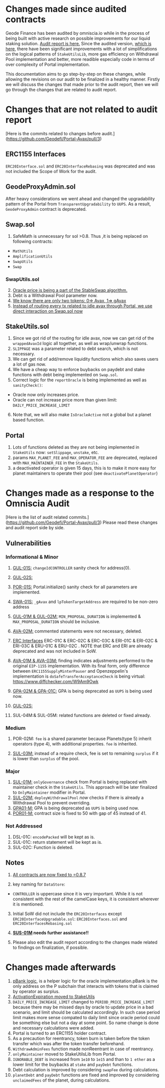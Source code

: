 # Changes made since audited contracts

Geode Finance has been audited by omniscia.io while in the process of being built with active research on possible improvements for our liquid staking solution.
[Audit report is here.](https://omniscia.io/geodefi-decentralized-liquid-staking/)
Since the audited version, [which is here](https://github.com/Geodefi/Portal-Avax/tree/dev-audit), there have been significant improvements with a lot of simplifications
on the logical patterns of `StakeUtilsLib`, more gas efficiency on Withdrawal Pool implementation and better, more readible especially code in terms of over complexity of Portal implementation.

This documentation aims to go step-by-step on these changes, while allowing the revisions on our audit to be finalized in a healthy manner.
Firstly we will discuss the changes that made prior to the audit report, then we will go through the changes that are related to audit report.

# Changes that are not related to audit report

[Here is the commits related to changes before audit.] (<https://github.com/Geodefi/Portal-Avax/pull/3>)

## ERC1155 Interfaces

`ERC20Interface.sol` and `ERC20InterfaceRebasing` was deprecated and was not included the Scope of Work for the audit.

## GeodeProxyAdmin.sol

After heavy considerations we went ahead and changed the upgradability pattern of the Portal from `TransparentUpgradability` to `UUPS`. As a result, `GeodeProxyAdmin` contract is deprecated.

## Swap.sol

1. SafeMath is unnecessary for sol >0.8. Thus ,it is being replaced on following contracts:

- `MathUtils`
- `AmplificationUtils`
- `SwapUtils`
- `Swap`

### SwapUtils.sol

2. [Oracle price is being a part of the StableSwap algorithm.](https://github.com/Geodefi/Portal-Avax/pull/7/commits/1e5e407d82db1d7b208bd76da7e401fb432a6621)
3. Debt is a Withdrawal Pool parameter now.
4. [We know there are only two tokens: 0=> Avax, 1=> gAvax](https://github.com/Geodefi/Portal-Avax/pull/7/commits/c8eb206ccca08609d90456163b8805012cb6cab6)
5. [Instead of routing every tx related to idle avax through Portal, we use direct interaction on Swap.sol now](https://github.com/Geodefi/Portal-Avax/pull/7/commits/de7f1062e66c96079384ca161912daf775e1ca26)

## StakeUtils.sol

1. Since we got rid of the routing for idle avax, now we can get rid of the `wrappedAvaxId` logic all together, as well as wrap/unwrap functions.
2. `SLIPPAGE` was a parameter related to debt search, which is not necessary.
3. We can get rid of add/remove liquidity functions which also saves users a lot of gas now.
4. We have a cheap way to enforce buybacks on paydebt and stake functions with debt being implemented on `Swap.sol`.
5. Correct logic for the `reportOracle` is being implemented as well as `sanityCheck()`:

- Oracle now only increases price.
- Oracle can not increase price more than given limit: `DAILY_PRICE_INCREASE_LIMIT`

6. Note that, we will also make `IsOracleActive` not a global but a planet based function.

## Portal

1. Lots of functions deleted as they are not being implemented in `StakeUtils` now: `setSlippage`, `unstake`, etc.
2. params `MAX_PLANET_FEE` and `MAX_OPERATOR_FEE` are deprecated, replaced with `MAX_MAINTAINER_FEE` in the `StakeUtils`.
3. a deactivated operator is given 15 days, this is to make it more easy for planet maintainers to operate their pool (see `deactivatePlanetOperator`)

# Changes made as a response to the Omniscia Audit

[Here is the list of audit related commits.] (<https://github.com/Geodefi/Portal-Avax/pull/3>)
Please read these changes and audit report side by side.

## Vulnerabilities

### Informational & Minor

1. [GUL-01S:](https://github.com/Geodefi/Portal-Avax/pull/3/commits/6f914532ae800dd5405d7e201aa514aba9029026) `changeIdCONTROLLER` sanity check for address(0).
2. [GUL-02S:](https://github.com/Geodefi/Portal-Avax/pull/3/commits/38c24e0af80ddecc15871c6c70b7ee5a7aec0490)
3. [POR-01S:](https://github.com/Geodefi/Portal-Avax/pull/3/commits/f584398415a4990e15e0c8ca909efc129c1652ec) Portal.initialize() sanity check for all parameters are implemented.
4. [SWA-01S:](https://github.com/Geodefi/Portal-Avax/pull/3/commits/74815f8bf1765852baa561839a774f458289d91b) `_gAvax` and `lpTokenTargetAddress` are required to be non-zero address
5. [GUL-01M & GUL-02M:](https://github.com/Geodefi/Portal-Avax/pull/3/commits/7bc717814e4ccad6f55bb2b38ee401198a47340c) `MIN_PROPOSAL_DURATION` is implemented & `MAX_PROPOSAL_DURATION`  should be inclusive.
6. [AVA-02M:](https://github.com/Geodefi/Portal-Avax/pull/3/commits/c6d6d5c01cb39284649e75a3ac4b4c1c92f9aa0d) commented statements were not necessary, deleted.
7. [ERC Interfaces](https://github.com/Geodefi/Portal-Avax/pull/3/commits/790c7daae201f318ee3aedf08e5bedf50f3560d2) ERC-01C & ERC-02C & ERC-03C & ERI-01C & ERI-02C & ERI-03C & ERU-01C & ERU-02C . NOTE that ERC and ERI are already deprecated and was not included in SoW.

8. [AVA-01M & AVA-03M:](https://github.com/Geodefi/Portal-Avax/pull/3/commits/8a67bfe9856c270a33f3358bccfa89c72be36312) finding indicates adjustments performed to the original `EIP-1155` implementation. With its final form, only difference between `ERC1155SupplyMinterPauser` and Openzeppelin's implementation is `doSafeTransferAcceptanceCheck` is being virtual: <https://www.diffchecker.com/W9Am9Owk>

9. [GPA-02M & GPA-01C:](https://github.com/Geodefi/Portal-Avax/pull/3/commits/65eeebee93f8fbdf9a051c8c78990be64fe77118)
GPA is being deprecated as `UUPS` is being used now.

10. [GUL-02S:](https://github.com/Geodefi/Portal-Avax/pull/3/commits/38c24e0af80ddecc15871c6c70b7ee5a7aec0490)

11. SUL-04M:& SUL-05M: related functions are deleted or fixed already.

### Medium

1. POR-02M: `fee` is a shared parameter because Planets(type 5) inherit operators (type 4), with additional properties. `fee` is inherited.

2. [SUL-03M:](https://github.com/Geodefi/Portal-Avax/pull/3/commits/8dc0b2c995f2086710af0ea2eb8916900660deb4) instead of a require check, fee is set to remaining `surplus` if it is lower than `surplus` of the pool.

### Major

1. [SUL-01M:](https://github.com/Geodefi/Portal-Avax/pull/3/commits/86c573a6c85b7c92519a7d273844256a24f5b653)
 `onlyGovernance` check from Portal is being replaced with maintainer check in the `StakeUtils`. This approach will be later finalized to `OnlyMaintainer` modifier in Portal.
2. [SUL-02M:](https://github.com/Geodefi/Portal-Avax/pull/3/commits/55f5012358fb58c8b09109433411aa7ef5703a87)
 `deployWithdrawalPool` _now_ checks if there is already a Withdrawal Pool to prevent overriding.
3. [GPA01-M:](https://github.com/Geodefi/Portal-Avax/pull/3/commits/65eeebee93f8fbdf9a051c8c78990be64fe77118)
GPA is being deprecated as `UUPS` is being used now.
4. [POR01-M:](https://github.com/Geodefi/Portal-Avax/pull/3/commits/65eeebee93f8fbdf9a051c8c78990be64fe77118) contract size is fixed to 50 with gap of 45 instead of 41.

### Not Addressed

1. DSL-01C: `encodePacked` will be kept as is.
2. SUL-01C: return statement will be kept as is.
2. SUL-02C: Function is deleted.

## Notes

1. [All contracts are now fixed to =0.8.7](https://github.com/Geodefi/Portal-Avax/pull/3/commits/18661165907c7b46ff99fbe4281b5f2a8b37344d)

2. key naming for `DataStore`:

- `CONTROLLER` is uppercase since it is very important. While it is not consistent with the rest of the camelCase keys, it is consistent wherever it is mentioned.

3. Initial SoW did not include the `ERC20Interfaces` except `ERC20InterfaceUpgradable.sol`: `ERC20Interfaces.sol` and `ERC20InterfacesRebasing.sol`

4. **[SUS-01M](https://omniscia.io/geodefi-decentralized-liquid-staking/manual-review/SwapUtils-SUS#span-idsus-01msus-01m-improper-measurement-of-transferred-amountsspan) needs further assistance!!**

5. Please also edit the audit report according to the changes made related to findings on finalization, if possible.

# Changes made afterwards

1. [pBank logic](https://github.com/Geodefi/Portal-Avax/pull/3/commits/8e9264c7f2ee2b8e5c2376ba42b53a23e236eec6), is a helper logic for the oracle implementation.pBank is the only address on the P subchain that interacts with tokens that is claimed by operator as surplus.
2. [ActivationExpiration moved to StakeUtils](https://github.com/Geodefi/Portal-Avax/pull/5)
3. `DAILY_PRICE_INCREASE_LIMIT` changed to `PERIOD_PRICE_INCREASE_LIMIT` because there may be missed days by oracle to update price in a bad scenario, and limit should be calculated accordingly. In such case period limit makes more sense compated to daily limit since oracle period could be something else but not a day at some point. So name change is done and necessary calculations were added.
4. Portal is turned to an ERC1155 holder contract.
5. As a precaution for reentrancy, token burn is taken before the token transfer which was after the token transfer beforehand.
6. `WithdrawAdminFees` function made nonReentrant in case of reentrancy.
7. `onlyMaintainer` moved to StakeUtilsLib from Portal.
8. `IGNORABLE_DEBT` is increased from `1e10` to `1e15` and than to `1 ether` as a lower limit for the buybacks at `stake` and `payDebt` functions.
9. Debt calculation is improved by considering `swapFee` during calculations.
10. `planetDebt` and `payDebt` functions are fixed and improved by considering `unclaimedFees` of the planet, during calculations.
